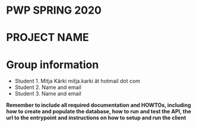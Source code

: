 # PWP SPRING 2020
# PROJECT NAME
# Group information
* Student 1. Mitja Kärki mitja.karki ät hotmail dot com
* Student 2. Name and email
* Student 3. Name and email

__Remember to include all required documentation and HOWTOs, including how to create and populate the database, how to run and test the API, the url to the entrypoint and instructions on how to setup and run the client__


